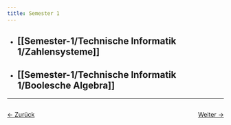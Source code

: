 ```yaml
---
title: Semester 1
---
```


- ## [[Semester-1/Technische Informatik 1/Zahlensysteme]]
- ## [[Semester-1/Technische Informatik 1/Boolesche Algebra]]

<hr>

<div style="display: flex; justify-content: space-between;">

  <a href="/">← Zurück</a>

  <a href="Semester 1/Analysis">Weiter →</a>

</div>
